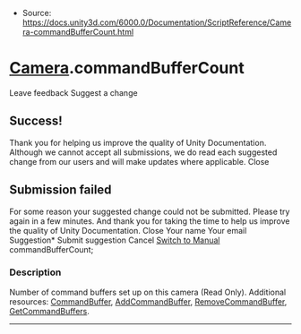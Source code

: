 * Source: https://docs.unity3d.com/6000.0/Documentation/ScriptReference/Camera-commandBufferCount.html

#  [Camera](https://docs.unity3d.com/6000.0/Documentation/ScriptReference/Camera.html).commandBufferCount
Leave feedback
Suggest a change
## Success!
Thank you for helping us improve the quality of Unity Documentation. Although we cannot accept all submissions, we do read each suggested change from our users and will make updates where applicable.
Close
## Submission failed
For some reason your suggested change could not be submitted. Please <a>try again</a> in a few minutes. And thank you for taking the time to help us improve the quality of Unity Documentation.
Close
Your name Your email Suggestion* Submit suggestion
Cancel
[Switch to Manual](https://docs.unity3d.com/6000.0/Documentation/Manual/class-Camera.html "Go to Camera Component in the Manual")
commandBufferCount; 
### Description
Number of command buffers set up on this camera (Read Only).
Additional resources: [CommandBuffer](https://docs.unity3d.com/6000.0/Documentation/ScriptReference/Rendering.CommandBuffer.html), [AddCommandBuffer](https://docs.unity3d.com/6000.0/Documentation/ScriptReference/Camera.AddCommandBuffer.html), [RemoveCommandBuffer](https://docs.unity3d.com/6000.0/Documentation/ScriptReference/Camera.RemoveCommandBuffer.html), [GetCommandBuffers](https://docs.unity3d.com/6000.0/Documentation/ScriptReference/Camera.GetCommandBuffers.html).
* * *

